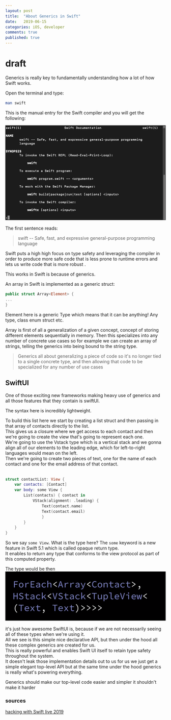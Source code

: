 ```yaml
---
layout: post
title:  "About Generics in Swift"
date:   2019-06-15
categories: iOS, developer
comments: true
published: true
---
```

# draft 

Generics is really key to fundamentally understanding how a lot of how Swift works.

Open the terminal and type:

``` bash
man swift
```

This is the manual entry for the Swift compiler and you will get the following:

![image](/assets/img/generics/1.png)

The first sentence reads:
> swift -- Safe, fast, and expressive general-purpose programming
language

Swift puts a high high focus on type safety and leveraging the compiler in order to produce more safe code that is less prone to runtime errors and lets us write code that is more robust .

This works in Swift is because of generics. 

An array in Swift is implemented as a generic struct: 

``` swift
public struct Array<Element> {
...
}
```
Element here is a generic Type which means that it can be anything!
Any type, class enum struct etc.  

Array is first of all a generalization of a given concept, concept of storing different elements sequentially in memory.
Then this specializes into any number of concrete use cases so for example we can create an array of strings, telling the generics into being bound to the string type.

> Generics all about generalizing a piece of code so it's no longer tied to a single concrete type, and then allowing that code to be specialized for any number of use cases 

## SwiftUI


One of those exciting new frameworks making heavy use of generics and all those features that they contain is swiftUI.

The syntax here is incredibly lightweight.

To build this list here we start by creating a list struct and then passing in that array of contacts directly to the list.  
This gives us a closure where we get access to each contact and then we're going to create the view that's going to represent each one.  
We're going to use the Vstack type which is a vertical stack and we gonna align all of our elements to the leading edge, which for left-to-right languages would mean on the left.  
Then we're going to create two pieces of text, one for the name of each contact and one for the email address of that contact.

``` swift

struct contactList: View {
    var contacts: [Contact]
    var body: some View {
        List(contacts) { contact in 
            VStack(alignment: .leading) {
                Text(contact.name)
                Text(contact.email)
                }
        }
    }
}


```

So we say `some View`. What is the type here? 
The `some`  keyword is a new feature in Swift 5.1 which is called opaque return type.   
It enables to return any type that conforms to the view protocol as part of this computed property.

The type would be then 
![image](/assets/img/generics/2.png)

it's just how awesome SwiftUI is, because if we are not necessarily seeing all of these types when we're using it.   
All we see is this simple nice declarative API, but then under the hood all these complex generics are created for us.  
This is really powerful and enables Swift UI itself to retain type safety throughout the system.   
It doesn't leak those implementation details out to us for us we just get a simple elegant top-level API but at the same time under the hood generics is really what's powering everything.

Generics should make our top-level code easier and simpler it shouldn't make it harder

### sources

[hacking with Swift live 2019 ](https://youtu.be/y4qFRLp_JNM)  

